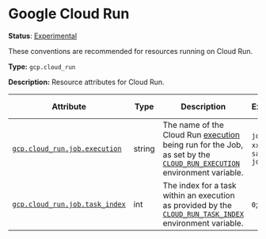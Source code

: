 # Google Cloud Run

**Status**: [Experimental][DocumentStatus]

These conventions are recommended for resources running on Cloud Run.

**Type:** `gcp.cloud_run`

**Description:** Resource attributes for Cloud Run.

<!-- semconv gcp.cloud_run -->
<!-- NOTE: THIS TEXT IS AUTOGENERATED. DO NOT EDIT BY HAND. -->
<!-- see templates/registry/markdown/snippet.md.j2 -->
<!-- prettier-ignore-start -->
<!-- markdownlint-capture -->
<!-- markdownlint-disable -->

| Attribute  | Type | Description  | Examples  | [Requirement Level](https://opentelemetry.io/docs/specs/semconv/general/attribute-requirement-level/) | Stability |
|---|---|---|---|---|---|
| [`gcp.cloud_run.job.execution`](/docs/attributes-registry/gcp.md) | string | The name of the Cloud Run [execution](https://cloud.google.com/run/docs/managing/job-executions) being run for the Job, as set by the [`CLOUD_RUN_EXECUTION`](https://cloud.google.com/run/docs/container-contract#jobs-env-vars) environment variable. | `job-name-xxxx`; `sample-job-mdw84` | `Recommended` | ![Experimental](https://img.shields.io/badge/-experimental-blue) |
| [`gcp.cloud_run.job.task_index`](/docs/attributes-registry/gcp.md) | int | The index for a task within an execution as provided by the [`CLOUD_RUN_TASK_INDEX`](https://cloud.google.com/run/docs/container-contract#jobs-env-vars) environment variable. | `0`; `1` | `Recommended` | ![Experimental](https://img.shields.io/badge/-experimental-blue) |


<!-- markdownlint-restore -->
<!-- prettier-ignore-end -->
<!-- END AUTOGENERATED TEXT -->
<!-- endsemconv -->

[DocumentStatus]: https://github.com/open-telemetry/opentelemetry-specification/tree/v1.33.0/specification/document-status.md
